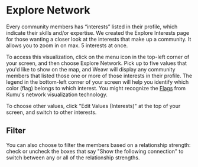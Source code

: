 # Explore Network

Every community members has “interests” listed in their profile, which indicate their skills and/or expertise. We created the Explore Interests page for those wanting a closer look at the interests that make up a community. It allows you to zoom in on max. 5 interests at once. 

To access this visualization, click on the menu icon in the top-left corner of your screen, and then choose Explore Network. 
Pick up to five values that you'd like to show on the map, and Weavr will display any community members that listed those one or more of those interests in their profile. The legend in the bottom-left corner of your screen will help you identify which color (flag) belongs to which interest. You might recognize the [Flags](https://docs.kumu.io/guides/flags.html) from Kumu's network visualization technology. 

To choose other values, click "Edit Values (Interests)" at the top of your screen, and switch to other interests. 

## Filter

You can also choose to filter the members based on a relationship strength: check or uncheck the boxes that say "Show the following connection" to switch between any or all of the relationship strengths. 
